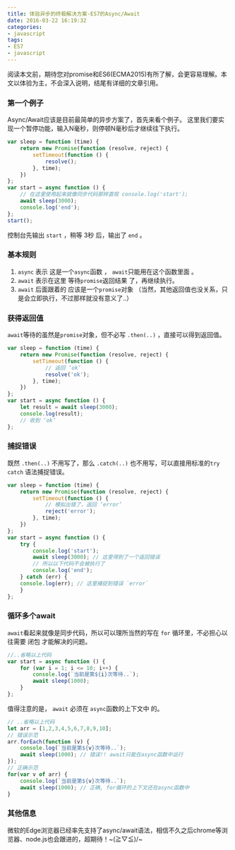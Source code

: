 ```yaml
---
title: 体验异步的终极解决方案-ES7的Async/Await
date: 2016-03-22 16:19:32
categories:
- javascript
tags:
- ES7
- javascript
---
```


阅读本文前，期待您对promise和ES6(ECMA2015)有所了解，会更容易理解。本文以体验为主，不会深入说明，结尾有详细的文章引用。

### 第一个例子
Async/Await应该是目前最简单的异步方案了，首先来看个例子。
这里我们要实现一个暂停功能，输入N毫秒，则停顿N毫秒后才继续往下执行。

```javascript
var sleep = function (time) { 
    return new Promise(function (resolve, reject) { 
        setTimeout(function () { 
            resolve(); 
        }, time); 
    }) 
}; 
var start = async function () { 
    // 在这里使用起来就像同步代码那样直观 console.log('start'); 
    await sleep(3000); 
    console.log('end'); 
}; 
start();
```

控制台先输出 `start` ，稍等 3秒 后，输出了 `end` 。

### 基本规则
1. `async` 表示 这是一个`async`函数 ， `await`只能用在这个函数里面 。
2. `await` 表示在这里 等待`promise`返回结果 了，再继续执行。
3. `await` 后面跟着的 应该是一个`promise`对象 （当然，其他返回值也没关系，只是会立即执行，不过那样就没有意义了..）

### 获得返回值
`await`等待的虽然是`promise`对象，但不必写 `.then(..)` ，直接可以得到返回值。

```javascript
var sleep = function (time) { 
    return new Promise(function (resolve, reject) { 
        setTimeout(function () { 
            // 返回 ‘ok’ 
            resolve('ok'); 
        }, time); 
    }) 
}; 
var start = async function () { 
    let result = await sleep(3000); 
    console.log(result); 
    // 收到 ‘ok’ 
};
```

### 捕捉错误
既然 `.then(..)` 不用写了，那么 `.catch(..)` 也不用写，可以直接用标准的`try catch` 语法捕捉错误。

```javascript
var sleep = function (time) { 
    return new Promise(function (resolve, reject) { 
        setTimeout(function () { 
            // 模拟出错了，返回 ‘error’ 
            reject('error'); 
        }, time); 
    }) 
}; 
var start = async function () { 
    try { 
        console.log('start'); 
        await sleep(3000); // 这里得到了一个返回错误 
        // 所以以下代码不会被执行了 
        console.log('end'); 
    } catch (err) { 
    console.log(err); // 这里捕捉到错误 `error` 
    } 
};
```

### 循环多个await
`await`看起来就像是同步代码，所以可以理所当然的写在 `for` 循环里，不必担心以往需要 闭包 才能解决的问题。

```javascript
//..省略以上代码 
var start = async function () { 
    for (var i = 1; i <= 10; i++) { 
        console.log(`当前是第${i}次等待..`); 
        await sleep(1000); 
    } 
};
```

值得注意的是， `await` 必须在 `async`函数的上下文中 的。

```javascript
// ..省略以上代码 
let arr = [1,2,3,4,5,6,7,8,9,10]; 
// 错误示范 
arr.forEach(function (v) { 
    console.log(`当前是第${v}次等待..`); 
    await sleep(1000); // 错误!! await只能在async函数中运行 
}); 
// 正确示范 
for(var v of arr) { 
    console.log(`当前是第${v}次等待..`); 
    await sleep(1000); // 正确, for循环的上下文还在async函数中 
}
```


### 其他信息
微软的Edge浏览器已经率先支持了async/await语法，相信不久之后chrome等浏览器、node.js也会跟进的，超期待！~(≧▽≦)/~

